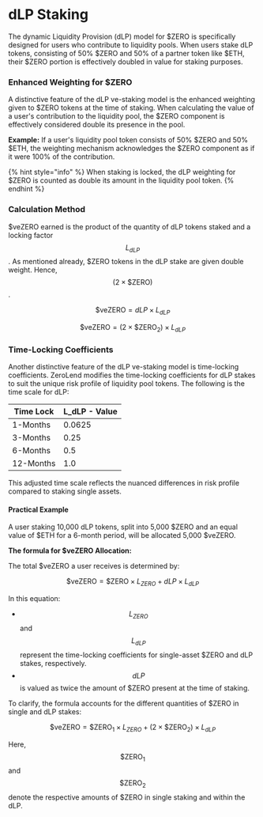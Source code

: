 # dLP Staking

The dynamic Liquidity Provision (dLP) model for $ZERO is specifically designed for users who contribute to liquidity pools. When users stake dLP tokens, consisting of 50% $ZERO and 50% of a partner token like $ETH, their $ZERO portion is effectively doubled in value for staking purposes.

### **Enhanced Weighting for $ZERO**

A distinctive feature of the dLP ve-staking model is the enhanced weighting given to $ZERO tokens at the time of staking. When calculating the value of a user's contribution to the liquidity pool, the $ZERO component is effectively considered double its presence in the pool.&#x20;

**Example:** If a user's liquidity pool token consists of 50% $ZERO and 50% $ETH, the weighting mechanism acknowledges the $ZERO component as if it were 100% of the contribution.&#x20;

{% hint style="info" %}
When staking is locked, the dLP weighting for $ZERO is counted as double its amount in the liquidity pool token.
{% endhint %}

### **Calculation Method**

$veZERO earned is the product of the quantity of dLP tokens staked and a locking factor $$L_{dLP}$$. As mentioned already, $ZERO tokens in the dLP stake are given double weight. Hence, $$(2 \times \$\textrm{ZERO})$$.&#x20;

$$
\$\textrm{veZERO} =  dLP \times L_{dLP}
$$

$$
\$\textrm{veZERO} = (2 \times \$\textrm{ZERO}_2) \times L_{dLP}
$$

### Time-Locking Coefficients

Another distinctive feature of the dLP ve-staking model is time-locking coefficients. ZeroLend modifies the time-locking coefficients for dLP stakes to suit the unique risk profile of liquidity pool tokens. The following is the time scale for dLP:

| Time Lock | L\_dLP - Value |
| --------- | -------------- |
| 1-Months  | 0.0625         |
| 3-Months  | 0.25           |
| 6-Months  | 0.5            |
| 12-Months | 1.0            |

This adjusted time scale reflects the nuanced differences in risk profile compared to staking single assets.

#### Practical Example

A user staking 10,000 dLP tokens, split into 5,000 $ZERO and an equal value of $ETH for a 6-month period, will be allocated 5,000 $veZERO.&#x20;

**The formula for $veZERO Allocation:**

The total $veZERO a user receives is determined by:

$$
\$\textrm{veZERO} = \$\textrm{ZERO} \times L_{ZERO} + dLP \times L_{dLP}
$$

In this equation:

* $$L_{ZERO}$$ and $$L_{dLP}$$ represent the time-locking coefficients for single-asset $ZERO and dLP stakes, respectively.
* $$dLP$$ is valued as twice the amount of $ZERO present at the time of staking.

To clarify, the formula accounts for the different quantities of $ZERO in single and dLP stakes:

$$
\$\textrm{veZERO} = \$\textrm{ZERO}_1 \times L_{ZERO} + (2 \times \$\textrm{ZERO}_2) \times L_{dLP}
$$

Here, $$\$\textrm{ZERO}_1$$ and $$\$\textrm{ZERO}_2$$ denote the respective amounts of $ZERO in single staking and within the dLP.
